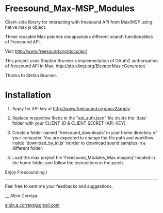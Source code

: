 # Freesound_Max-MSP_Modules

Client-side library for interacting with freesound API from Max/MSP using native max js object.

These reusable Max patches encapsulates different search functionalities of Freesound API.

Visit http://www.freesound.org/docs/api/ 

This project uses Stepfan Brunner's implementation of OAuth2 authorisation of freesound API in Max.
http://stb.klingt.org/ElevatorMusicGenerator/

Thanks to Stefan Brunner.


# Installation 

1. Apply for API key at http://www.freesound.org/apiv2/apply 

2. Replace respective fileds in the "api_auth.json" file inside the 'data' folder with your CLIENT_ID & CLIENT SECRET (API_KEY).

3. Create a folder named 'freesound_downloads' in your home directory of your computer. You are expected to change the file path and workflow inside 'download_by_id.js' inorder to download sound samples in a different folder.

4. Load the max project file 'Freesound_Modules_Max.maxproj' located in the home folder and follow the instructions in the patch.



Enjoy Freesounding !


-------------------------
Feel free to sent me your feedbacks and suggestions. 

__
Albin Correya

albin.a.correya@gmail.com 























